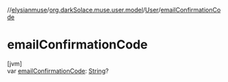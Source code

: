 //[elysianmuse](../../../index.md)/[org.darkSolace.muse.user.model](../index.md)/[User](index.md)/[emailConfirmationCode](email-confirmation-code.md)

# emailConfirmationCode

[jvm]\
var [emailConfirmationCode](email-confirmation-code.md): [String](https://kotlinlang.org/api/latest/jvm/stdlib/kotlin/-string/index.html)?
